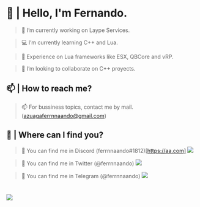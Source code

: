 # 👋 | Hello, I'm Fernando.
> 🔩 I’m currently working on Laype Services.
 
> 💻 I’m currently learning C++ and Lua.
 
> 📡 Experience on Lua frameworks like ESX, QBCore and vRP.
 
> 🔔 I’m looking to collaborate on C++ proyects.
 
## 📫 | How to reach me?
> 📫 For bussiness topics, contact me by mail. (azuagaferrnnaando@gmail.com)
 
## 📌 | Where can I find you?
> 📍 You can find me in Discord (ferrnnaando#1812)[https://aa.com] ![](https://ferrnnaando.surge.sh/logo.png)
 
> 📍 You can find me in Twitter (@ferrnnaando)  ![](https://ferrnnaando.surge.sh/twitter.png)
 
> 📍 You can find me in Telegram (@ferrnnaando) ![](https://ferrnnaando.surge.sh/telegram.png)
 
#
![](https://ferrnnaando.surge.sh/banner.png)
